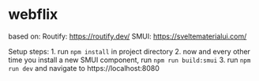 # webflix
based on:
Routify: https://routify.dev/
SMUI: https://sveltematerialui.com/

Setup steps:
    1. run `npm install` in project directory
    2. now and every other time you install a new SMUI component, run `npm run build:smui`
    3. run `npm run dev` and navigate to https://localhost:8080